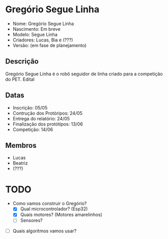 # Gregório Segue Linha

- Nome: Gregório Segue Linha
- Nascimento: Em breve
- Modelo: Segue Linha
- Criadores: Lucas, Bia e (???)
- Versão: (em fase de planejamento)


## Descrição

Gregório Segue Linha é o robô seguidor de linha criado para a competição do PET. Edital


## Datas

- Inscrição: 05/05
- Contrução dos Protóripos: 24/05
- Entrega do relatório: 24/05
- Finalização dos protótipos: 13/06
- Competição: 14/06


## Membros

- Lucas 
- Beatriz
- (???)


# TODO

- Como vamos construir o Gregório?
  - [x] Qual microcontrolador? (Esp32)
  - [x] Quais motores? (Motores amarelinhos)
  - [ ] Sensores?
- [ ] Quais algoritmos vamos usar?
